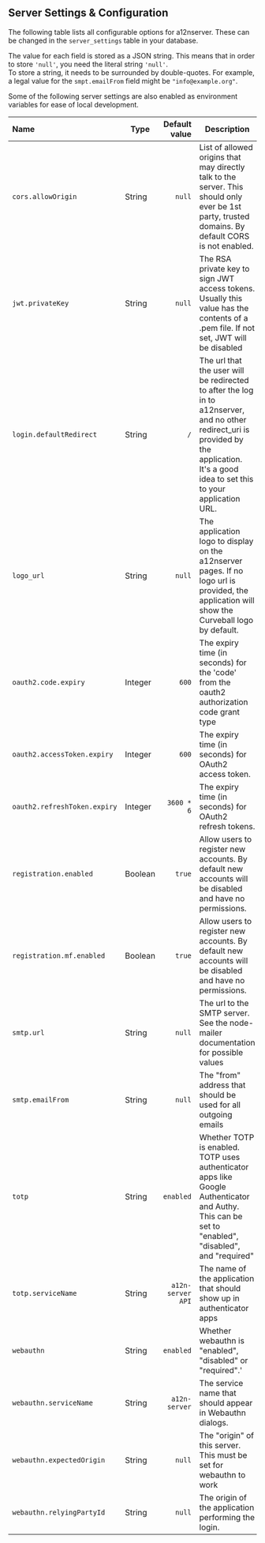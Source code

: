 Server Settings & Configuration
-------------------------------

The following table lists all configurable options for a12nserver. These can be changed in the `server_settings` table in your database.

The value for each field is stored as a JSON string. This means that in order to store ``'null'``, you need the literal string ``'null'``.  \
To store a string, it needs to be surrounded by double-quotes. For example, a legal value for the `smpt.emailFrom` field might be `"info@example.org"`.

Some of the following server settings are also enabled as environment variables for ease of local development.


| Name                      | Type | Default value | Description | Environment Variable
|:--------------------------|------|--------------:|-------------|----------------------:|
| `cors.allowOrigin`          | String | `null`          | List of allowed origins that may directly talk to the server. This should only ever be 1st party, trusted domains. By default CORS is not enabled. 
| `jwt.privateKey`            | String  | `null` | The RSA private key to sign JWT access tokens. Usually this value has the contents of a .pem file. If not set, JWT will be disabled | `JWT_PRIVATE_KEY`
| `login.defaultRedirect`     | String  | `/`         | The url that the user will be redirected to after the log in to a12nserver, and no other redirect_uri is provided by the application. It's a good idea to set this to your application URL.
| `logo_url`                  | String  | `null` | The application logo to display on the a12nserver pages. If no logo url is provided, the application will show the Curveball logo by default. |
| `oauth2.code.expiry`        | Integer | `600` | The expiry time (in seconds) for the \'code\' from the oauth2 authorization code grant type | `OAUTH2_CODE_EXPIRY`
| `oauth2.accessToken.expiry` | Integer | `600` | The expiry time (in seconds) for OAuth2 access token. | `OAUTH2_ACCESSTOKEN_EXPIRY`
| `oauth2.refreshToken.expiry`| Integer | `3600 * 6` | The expiry time (in seconds) for OAuth2 refresh tokens. | `OAUTH2_REFRESHTOKEN_EXPIRY`
| `registration.enabled`      | Boolean | `true`    | Allow users to register new accounts. By default new accounts will be disabled and have no permissions.| `REGISTRATION_ENABLED`
| `registration.mf.enabled`   | Boolean | `true` | Allow users to register new accounts. By default new accounts will be disabled and have no permissions.
| `smtp.url`                  | String  | `null`  | The url to the SMTP server. See the node-mailer documentation for possible values | `SMTP_URL`
| `smtp.emailFrom`            | String  | `null` | The "from" address that should be used for all outgoing emails | `SMTP_EMAIL_FROM`
| `totp`                      | String  | `enabled` | Whether TOTP is enabled. TOTP uses authenticator apps like Google Authenticator and Authy. This can be set to "enabled", "disabled", and "required"
| `totp.serviceName`          | String  | `a12n-server API` | The name of the application that should show up in authenticator apps
| `webauthn`                  | String  | `enabled` | Whether webauthn is "enabled", "disabled" or "required".'
| `webauthn.serviceName`      | String  | `a12n-server` | The service name that should appear in Webauthn dialogs.
| `webauthn.expectedOrigin`   | String  | `null` | The "origin" of this server. This must be set for webauthn to work
| `webauthn.relyingPartyId`   | String  | `null` | The origin of the application performing the login.